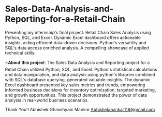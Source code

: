 # Sales-Data-Analysis-and-Reporting-for-a-Retail-Chain
Presenting my internship's final project: Retail Chain Sales Analysis using Python, SQL, and Excel. Dynamic Excel dashboard offers actionable insights, aiding efficient data-driven decisions. Python's versatility and SQL's data access enriched analysis. A compelling showcase of applied technical skills.

⭐𝐀𝐛𝐨𝐮𝐭 𝐭𝐡𝐢𝐬 𝐩𝐫𝐨𝐣𝐞𝐜𝐭:
The Sales Data Analysis and Reporting project for a Retail Chain utilized Python, SQL, and Excel. Python's statistical calculations and data manipulation, and data analysis using python's libraries combined with SQL's database querying, generated valuable insights. The dynamic Excel dashboard presented key sales metrics and trends, empowering informed business decisions for inventory optimization, targeted marketing, and growth opportunities. This project demonstrated the power of data analysis in real-world business scenarios.

Thank You!!
Abhishek Ghanshyam Mankar
Abhishekmankar119@gmail.com






